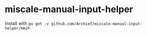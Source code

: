 # miscale-manual-input-helper

Install with `go get -v github.com/ArchieT/miscale-manual-input-helper/mmih`
